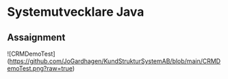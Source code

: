 # Systemutvecklare Java 
## Assaignment
![CRMDemoTest] (https://github.com/JoGardhagen/KundStrukturSystemAB/blob/main/CRMDemoTest.png?raw=true)